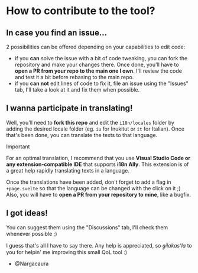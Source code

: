 # How to contribute to the tool?

## In case you find an issue...

2 possibilities can be offered depending on your capabilities to edit code:

- if you **can** solve the issue with a bit of code tweaking, you can fork the repository and make your changes there. Once done, you'll have to **open a PR from your repo to the main one I own**. I'll review the code and test it a bit before rebasing to the main repo.
- if you **can not** edit lines of code to fix it, file an issue using the "Issues" tab, I'll take a look at it and fix them when possible.

## I wanna participate in translating!

Well, you'll need to **fork this repo** and edit the `i18n/locales` folder by adding the desired locale folder (eg. `iu` for Inukitut or `it` for Italian). Once that's been done, you can translate the texts to that language.

> [!IMPORTANT]
> For an optimal translation, I recommend that you use **Visual Studio Code or any extension-compatible IDE** that supports **i18n Ally**. This extension is of a great help rapidly translating texts in a language.

Once the translations have been added, don't forget to add a flag in `+page.svelte` so that the language can be changed with the click on it ;) Also, you will have to **open a PR from your repository to mine**, like a bugfix.

## I got ideas!

You can suggest them using the "Discussions" tab, I'll check them whenever possible ;)

I guess that's all I have to say there. Any help is appreciated, so _g̱ilakas'la_ to you for helpin' me improving this small QoL tool :)

- @Nargacaura

